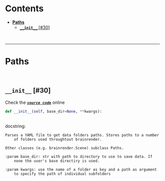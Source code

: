 



Contents
========

* [**Paths**](#paths)
	* [**`__init__`** [#30]](#__init__-30)


&nbsp;

--------
# **Paths**




&nbsp;
## **`__init__`** [#30]
  
Check the [***``source code``***](https://github.com/BrancoLab/BrainRender/blob/master/brainrender/Utils/paths_manager.py#L30) online

```python
def __init__(self, base_dir=None, **kwargs):
```

&nbsp;  
docstring:

```text
Parses a YAML file to get data folders paths. Stores paths to a number
    of folders used throughtout brainrender.

Other classes (e.g. brainrender.Scene) subclass Paths.

:param base_dir: str with path to directory to use to save data. If
    none the user's base directiry is used.

:param kwargs: use the name of a folder as key and a path as argument
    to specify the path of individual subfolders

```